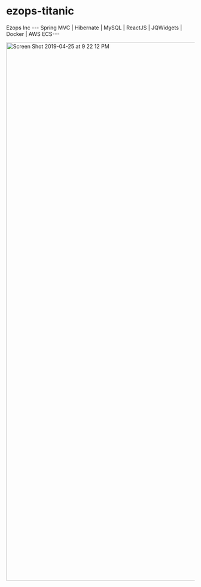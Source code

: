 # ezops-titanic
Ezops Inc --- Spring MVC | Hibernate | MySQL | ReactJS | JQWidgets | Docker | AWS ECS---

<img width="1438" alt="Screen Shot 2019-04-25 at 9 22 12 PM" src="https://user-images.githubusercontent.com/14156518/56777602-7f51b400-67a0-11e9-8d44-1c638bf8dab6.png">

